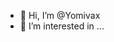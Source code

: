 - 👋 Hi, I’m @Yomivax
- 👀 I’m interested in ...

<!---
Yomivax/Yomivax is a ✨ special ✨ repository because its `README.md` (this file) appears on your GitHub profile.
You can click the Preview link to take a look at your changes.
--->

